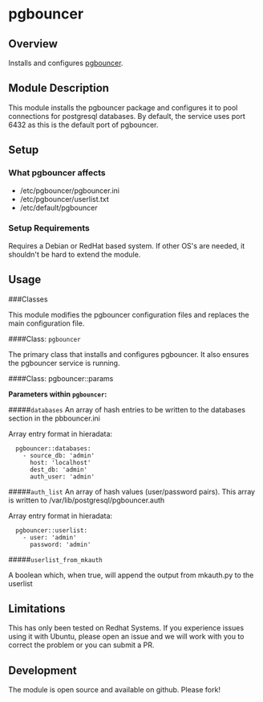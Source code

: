 # pgbouncer

## Overview
Installs and configures [pgbouncer](https://wiki.postgresql.org/wiki/PgBouncer).

## Module Description
This module installs the pgbouncer package and configures it to pool connections for postgresql databases.
By default, the service uses port 6432 as this is the default port of pgbouncer.

## Setup

### What pgbouncer affects

* /etc/pgbouncer/pgbouncer.ini
* /etc/pgbouncer/userlist.txt
* /etc/default/pgbouncer

### Setup Requirements 

Requires a Debian or RedHat based system. If other OS's are needed, it shouldn't be hard to extend the module.

## Usage

###Classes

This module modifies the pgbouncer configuration files and replaces the main configuration file.

####Class: `pgbouncer`

The primary class that installs and configures pgbouncer.  It also ensures the pgbouncer service is running.

####Class: pgbouncer::params

**Parameters within `pgbouncer`:**

#####`databases`
An array of hash entries to be written to the databases section in the pbbouncer.ini

Array entry format in hieradata:

```
  pgbouncer::databases:
    - source_db: 'admin'
      host: 'localhost'
      dest_db: 'admin'
      auth_user: 'admin'
```

#####`auth_list`
An array of hash values (user/password pairs).
This array is written to /var/lib/postgresql/pgbouncer.auth

Array entry format in hieradata:

```
  pgbouncer::userlist:
    - user: 'admin'
      password: 'admin'
```

#####`userlist_from_mkauth`

A boolean which, when true, will append the output from mkauth.py to the userlist

## Limitations

This has only been tested on Redhat Systems. If you experience issues using it with Ubuntu, please open an issue and we will work with you to correct the problem or you can submit a PR.

## Development

The module is open source and available on github.  Please fork!
